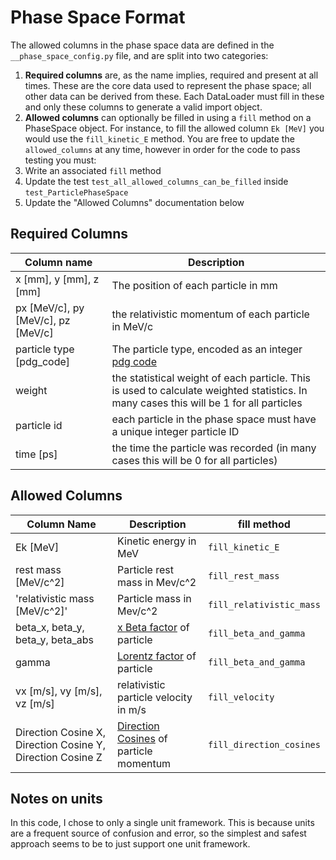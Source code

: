 # Phase Space Format

The allowed columns in the phase space data are defined in the `__phase_space_config.py` file, and are split into
two categories:

1. **Required columns** are, as the name implies, required and present at all times. These are the core data used 
  to represent the phase space; all other data can be derived from these. Each DataLoader must fill in these and only these columns to generate a valid import object.
2. **Allowed columns** can optionally be filled in using a `fill` method on a PhaseSpace object. For instance, to fill the allowed column `Ek [MeV]` you would use the `fill_kinetic_E` method. You are free to update the `allowed_columns` at any time, however in order for the code to pass testing you must:
  1. Write an associated `fill` method
  2. Update the test `test_all_allowed_columns_can_be_filled` inside `test_ParticlePhaseSpace`
  3. Update the "Allowed Columns" documentation below


## Required Columns

| Column name                        | Description                                                  |
| ---------------------------------- | ------------------------------------------------------------ |
| x [mm], y [mm], z [mm]             | The position of each particle in mm                          |
| px [MeV/c], py [MeV/c], pz [MeV/c] | the relativistic momentum of each particle in MeV/c          |
| particle type [pdg_code]           | The particle type, encoded as an integer [pdg code](https://pdg.lbl.gov/2012/mcdata/mc_particle_id_contents.html) |
| weight                             | the statistical weight of each particle. This is used to calculate weighted statistics. In many cases this will be 1 for all particles |
| particle id                        | each particle in the phase space must have a unique integer particle ID |
| time [ps]                          | the time the particle was recorded (in many cases this will be 0 for all particles) |

## Allowed Columns

| Column Name                                                | Description                                                                              | fill method              |
|------------------------------------------------------------|------------------------------------------------------------------------------------------| ------------------------ |
| Ek [MeV]                                                   | Kinetic energy in MeV                                                                    | `fill_kinetic_E`         |
| rest mass [MeV/c^2]                                        | Particle rest mass in Mev/c^2                                                            | `fill_rest_mass`         |
| 'relativistic mass [MeV/c^2]'                              | Particle mass in Mev/c^2                                                                 | `fill_relativistic_mass` |
| beta_x, beta_y, beta_y, beta_abs                           | [x Beta factor](https://en.wikipedia.org/wiki/Lorentz_factor) of particle                | `fill_beta_and_gamma`    |
| gamma                                                      | [Lorentz factor](https://en.wikipedia.org/wiki/Lorentz_factor) of particle               | `fill_beta_and_gamma`    |
| vx [m/s], vy [m/s], vz [m/s]                               | relativistic particle velocity in m/s                                                    | `fill_velocity`          |
| Direction Cosine X, Direction Cosine Y, Direction Cosine Z | [Direction Cosines](https://en.wikipedia.org/wiki/Direction_cosine) of particle momentum | `fill_direction_cosines` |

## Notes on units

In this code, I chose to only a single unit framework. This is because units are a frequent source
of confusion and error, so the simplest and safest approach seems to be to just support one unit
framework.